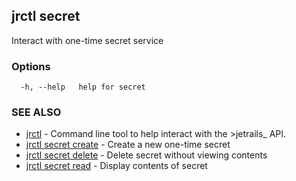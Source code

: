 ## jrctl secret

Interact with one-time secret service

### Options

```
  -h, --help   help for secret
```

### SEE ALSO

* [jrctl](jrctl.md)	 - Command line tool to help interact with the >jetrails_ API.
* [jrctl secret create](jrctl_secret_create.md)	 - Create a new one-time secret
* [jrctl secret delete](jrctl_secret_delete.md)	 - Delete secret without viewing contents
* [jrctl secret read](jrctl_secret_read.md)	 - Display contents of secret

